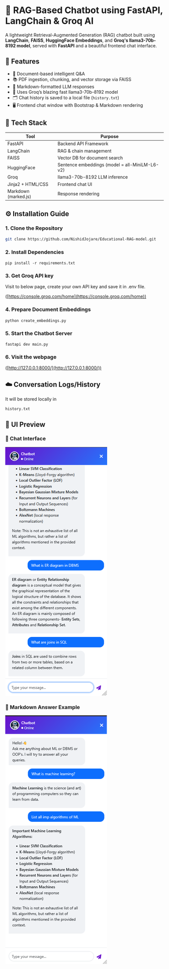 # 🧠 RAG-Based Chatbot using FastAPI, LangChain & Groq AI

A lightweight Retrieval-Augmented Generation (RAG) chatbot built using **LangChain**, **FAISS**, **HuggingFace Embeddings**, and **Groq's llama3-70b-8192 model**, served with **FastAPI** and a beautiful frontend chat interface.


## 🚀 Features

- 🔎 Document-based intelligent Q&A
- 📚 PDF ingestion, chunking, and vector storage via FAISS
- 💬 Markdown-formatted LLM responses
- 🔗 Uses Groq’s blazing fast llama3-70b-8192 model
- 🗂️ Chat history is saved to a local file (`history.txt`)
- 🖥️ Frontend chat window with Bootstrap & Markdown rendering



## 🧰 Tech Stack

| Tool                | Purpose                                        |
|---------------------|------------------------------------------------|
| FastAPI             | Backend API Framework                          |
| LangChain           | RAG & chain management                         |
| FAISS               | Vector DB for document search                  |
| HuggingFace         | Sentence embeddings (model = all-MiniLM-L6-v2) |
| Groq                | llama3-70b-8192 LLM inference                  |
| Jinja2 + HTML/CSS   | Frontend chat UI                               |
| Markdown (marked.js)| Response rendering                             |



## ⚙️ Installation Guide


### 1️. Clone the Repository
```bash
git clone https://github.com/NishidJojare/Educational-RAG-model.git
```

### 2. Install Dependencies
```
pip install -r requirements.txt
```

### 3. Get Groq API key
Visit to below page, create your own API key and save it in .env file. 

([https://console.groq.com/home](https://console.groq.com/home))

### 4. Prepare Document Embeddings
```
python create_embeddings.py
```

### 5. Start the Chatbot Server
```
fastapi dev main.py
```

### 6. Visit the webpage
([http://127.0.0.1:8000/](http://127.0.0.1:8000/))



## ☁️ Conversation Logs/History
It will be stored locally in
```
history.txt
```


## 📸 UI Preview

### 🔹 Chat Interface
![QnA](static/images/image1.png)

### 🔹 Markdown Answer Example
![QnA](static/images/image2.png)
